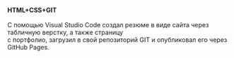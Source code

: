 <b>HTML+CSS+GIT</b>
<br>
<br>С помощью Visual Studio Code создал резюме в виде сайта через табличную верстку, а также страницу 
<br>с портфолио, загрузил в свой репозиторий GIT и опубликовал его через GitHub Pages.
